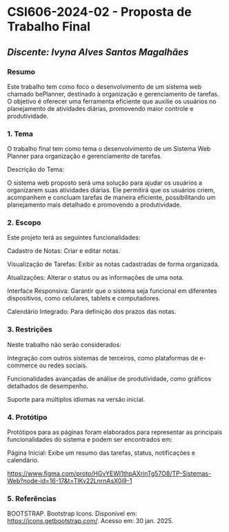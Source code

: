 # **CSI606-2024-02 - Proposta de Trabalho Final**

## *Discente: Ivyna Alves Santos Magalhães*

### Resumo
Este trabalho tem como foco o desenvolvimento de um sistema web chamado bePlanner, destinado à organização e gerenciamento de tarefas. O objetivo é oferecer uma ferramenta eficiente que auxilie os usuários no planejamento de atividades diárias, promovendo maior controle e produtividade.

### 1. Tema
 O trabalho final tem como tema o desenvolvimento de um Sistema Web Planner para organização e gerenciamento de tarefas.
 
 Descrição do Tema:
 
O sistema web proposto será uma solução para ajudar os usuários a organizarem suas atividades diárias. Ele permitirá que os usuários criem, acompanhem e concluam tarefas de maneira eficiente, possibilitando um planejamento mais detalhado e promovendo a produtividade.
### 2. Escopo

Este projeto terá as seguintes funcionalidades:

Cadastro de Notas: Criar e editar notas.

Visualização de Tarefas: Exibir as notas cadastradas de forma organizada.

Atualizações: Alterar o status ou as informações de uma nota.

Interface Responsiva: Garantir que o sistema seja funcional em diferentes dispositivos, como celulares, tablets e computadores.

Calendário Integrado: Para definição dos prazos das notas.

### 3. Restrições

Neste trabalho não serão considerados:

Integração com outros sistemas de terceiros, como plataformas de e-commerce ou redes sociais.

Funcionalidades avançadas de análise de produtividade, como gráficos detalhados de desempenho.

Suporte para múltiplos idiomas na versão inicial.

<!-- Construir alguns protótipos para a aplicação, disponibilizá-los no Github e descrever o que foi considerado. //-->
### 4. Protótipo

Protótipos para as páginas foram elaborados para representar as principais funcionalidades do sistema e podem ser encontrados em:

Página Inicial: Exibe um resumo das tarefas, status, notificações e calendário.

https://www.figma.com/proto/HGvYEWl1thpAXrinTg57O8/TP-Sistemas-Web?node-id=16-17&t=TlKv22LnrnAsX0i9-1

### 5. Referências

BOOTSTRAP. Bootstrap Icons. Disponível em: https://icons.getbootstrap.com/. Acesso em: 30 jan. 2025.

